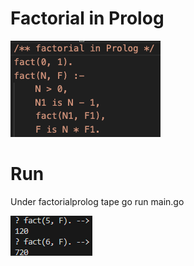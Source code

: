 # Factorial in Prolog

![image info](factInProlog.png)

# Run

Under factorialprolog tape go run main.go

![image info](factExample.png)



